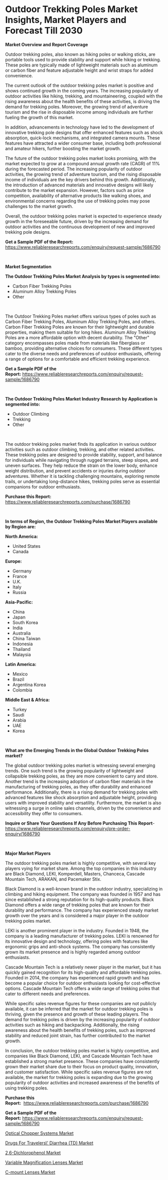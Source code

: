 <p><h1>Outdoor Trekking Poles Market Insights, Market Players and Forecast Till 2030</h1></p><p><strong>Market Overview and Report Coverage</strong></p>
<p><p>Outdoor trekking poles, also known as hiking poles or walking sticks, are portable tools used to provide stability and support while hiking or trekking. These poles are typically made of lightweight materials such as aluminum or carbon fiber and feature adjustable height and wrist straps for added convenience.</p><p>The current outlook of the outdoor trekking poles market is positive and shows continued growth in the coming years. The increasing popularity of outdoor activities like hiking, trekking, and mountaineering, coupled with the rising awareness about the health benefits of these activities, is driving the demand for trekking poles. Moreover, the growing trend of adventure tourism and the rise in disposable income among individuals are further fueling the growth of this market.</p><p>In addition, advancements in technology have led to the development of innovative trekking pole designs that offer enhanced features such as shock absorption, quick-lock mechanisms, and integrated camera mounts. These features have attracted a wider consumer base, including both professional and amateur hikers, further boosting the market growth.</p><p>The future of the outdoor trekking poles market looks promising, with the market expected to grow at a compound annual growth rate (CAGR) of 11% during the forecasted period. The increasing popularity of outdoor activities, the growing trend of adventure tourism, and the rising disposable income of individuals are the key drivers behind this growth. Additionally, the introduction of advanced materials and innovative designs will likely contribute to the market expansion. However, factors such as price competition, availability of alternative products like walking shoes, and environmental concerns regarding the use of trekking poles may pose challenges to the market growth.</p><p>Overall, the outdoor trekking poles market is expected to experience steady growth in the foreseeable future, driven by the increasing demand for outdoor activities and the continuous development of new and improved trekking pole designs.</p></p>
<p><strong>Get a Sample PDF of the Report:</strong> <a href="https://www.reliableresearchreports.com/enquiry/request-sample/1686790">https://www.reliableresearchreports.com/enquiry/request-sample/1686790</a></p>
<p>&nbsp;</p>
<p><strong>Market Segmentation</strong></p>
<p><strong>The Outdoor Trekking Poles Market Analysis by types is segmented into:</strong></p>
<p><ul><li>Carbon Fiber Trekking Poles</li><li>Aluminum Alloy Trekking Poles</li><li>Other</li></ul></p>
<p>&nbsp;</p>
<p><p>The Outdoor Trekking Poles market offers various types of poles such as Carbon Fiber Trekking Poles, Aluminum Alloy Trekking Poles, and others. Carbon Fiber Trekking Poles are known for their lightweight and durable properties, making them suitable for long hikes. Aluminum Alloy Trekking Poles are a more affordable option with decent durability. The "Other" category encompasses poles made from materials like fiberglass or bamboo, providing alternative choices for consumers. These different types cater to the diverse needs and preferences of outdoor enthusiasts, offering a range of options for a comfortable and efficient trekking experience.</p></p>
<p><strong>Get a Sample PDF of the Report:</strong>&nbsp;<a href="https://www.reliableresearchreports.com/enquiry/request-sample/1686790">https://www.reliableresearchreports.com/enquiry/request-sample/1686790</a></p>
<p>&nbsp;</p>
<p><strong>The Outdoor Trekking Poles Market Industry Research by Application is segmented into:</strong></p>
<p><ul><li>Outdoor Climbing</li><li>Trekking</li><li>Other</li></ul></p>
<p>&nbsp;</p>
<p><p>The outdoor trekking poles market finds its application in various outdoor activities such as outdoor climbing, trekking, and other related activities. These trekking poles are designed to provide stability, support, and balance for individuals while navigating through rugged terrains, steep slopes, and uneven surfaces. They help reduce the strain on the lower body, enhance weight distribution, and prevent accidents or injuries during outdoor adventures. Whether it is tackling challenging mountains, exploring remote trails, or undertaking long-distance hikes, trekking poles serve as essential companions for outdoor enthusiasts.</p></p>
<p><strong>Purchase this Report:</strong>&nbsp; <a href="https://www.reliableresearchreports.com/purchase/1686790">https://www.reliableresearchreports.com/purchase/1686790</a></p>
<p>&nbsp;</p>
<p><strong>In terms of Region, the Outdoor Trekking Poles Market Players available by Region are:</strong></p>
<p>
    <p> <strong> North America: </strong>
        <ul>
            <li>United States</li>
            <li>Canada</li>
        </ul>
        </p> 
    <p> <strong> Europe: </strong>
        <ul>
            <li>Germany</li>
            <li>France</li>
            <li>U.K.</li>
            <li>Italy</li>
            <li>Russia</li>
        </ul>
        </p> 
    <p> <strong> Asia-Pacific: </strong>
        <ul>
            <li>China</li>
            <li>Japan</li>
            <li>South Korea</li>
            <li>India</li>
            <li>Australia</li>
            <li>China Taiwan</li>
            <li>Indonesia</li>
            <li>Thailand</li>
            <li>Malaysia</li>
        </ul>
        </p> 
    <p> <strong> Latin America: </strong>
        <ul>
            <li>Mexico</li>
            <li>Brazil</li>
            <li>Argentina Korea</li>
            <li>Colombia</li>
        </ul>
        </p> 
    <p> <strong> Middle East & Africa: </strong>
        <ul>
            <li>Turkey</li>
            <li>Saudi</li>
            <li>Arabia</li>
            <li>UAE</li>
            <li>Korea</li>
        </ul>
    </p>
    </p>
<p>&nbsp;</p>
<p><strong>What are the Emerging Trends in the Global Outdoor Trekking Poles market?</strong></p>
<p><p>The global outdoor trekking poles market is witnessing several emerging trends. One such trend is the growing popularity of lightweight and collapsible trekking poles, as they are more convenient to carry and store. Another trend is the increasing adoption of carbon fiber materials in the manufacturing of trekking poles, as they offer durability and enhanced performance. Additionally, there is a rising demand for trekking poles with advanced features like shock absorption and adjustable height, providing users with improved stability and versatility. Furthermore, the market is also witnessing a surge in online sales channels, driven by the convenience and accessibility they offer to consumers.</p></p>
<p><strong>Inquire or Share Your Questions If Any Before Purchasing This Report</strong>- <a href="https://www.reliableresearchreports.com/enquiry/pre-order-enquiry/1686790">https://www.reliableresearchreports.com/enquiry/pre-order-enquiry/1686790</a></p>
<p>&nbsp;</p>
<p><strong>Major Market Players</strong></p>
<p><p>The outdoor trekking poles market is highly competitive, with several key players vying for market share. Among the top companies in this industry are Black Diamond, LEKI, Komperdell, Masters, Chanceca, Cascade Mountain Tech, ARAKAN, and Pacemaker Stix.</p><p>Black Diamond is a well-known brand in the outdoor industry, specializing in climbing and hiking equipment. The company was founded in 1957 and has since established a strong reputation for its high-quality products. Black Diamond offers a wide range of trekking poles that are known for their durability and performance. The company has experienced steady market growth over the years and is considered a major player in the outdoor trekking poles market.</p><p>LEKI is another prominent player in the industry. Founded in 1948, the company is a leading manufacturer of trekking poles. LEKI is renowned for its innovative design and technology, offering poles with features like ergonomic grips and anti-shock systems. The company has consistently grown its market presence and is highly regarded among outdoor enthusiasts.</p><p>Cascade Mountain Tech is a relatively newer player in the market, but it has quickly gained recognition for its high-quality and affordable trekking poles. Founded in 2014, the company has experienced rapid growth and has become a popular choice for outdoor enthusiasts looking for cost-effective options. Cascade Mountain Tech offers a wide range of trekking poles that cater to different needs and preferences.</p><p>While specific sales revenue figures for these companies are not publicly available, it can be inferred that the market for outdoor trekking poles is thriving, given the presence and growth of these leading players. The demand for trekking poles is driven by the increasing popularity of outdoor activities such as hiking and backpacking. Additionally, the rising awareness about the health benefits of trekking poles, such as improved stability and reduced joint strain, has further contributed to the market growth.</p><p>In conclusion, the outdoor trekking poles market is highly competitive, and companies like Black Diamond, LEKI, and Cascade Mountain Tech have established a strong market presence. These companies have consistently grown their market share due to their focus on product quality, innovation, and customer satisfaction. While specific sales revenue figures are not available, the market for trekking poles is expanding due to the growing popularity of outdoor activities and increased awareness of the benefits of using trekking poles.</p></p>
<p><strong>Purchase this Report:</strong>&nbsp;&nbsp;<a href="https://www.reliableresearchreports.com/purchase/1686790">https://www.reliableresearchreports.com/purchase/1686790</a></p>
<p></p>
<p><strong>Get a Sample PDF of the Report:</strong>&nbsp;<a href="https://www.reliableresearchreports.com/enquiry/request-sample/1686790">https://www.reliableresearchreports.com/enquiry/request-sample/1686790</a></p>
<p><p><a href="https://www.linkedin.com/pulse/decoding-optical-chopper-systems-market-deep-dive-latest/">Optical Chopper Systems Market</a></p><p><a href="https://medium.com/@loretashyti01/drugs-for-travelers-diarrhea-td-market-size-reveals-the-best-marketing-channels-in-global-297ca5f7e85f">Drugs For Travelers\' Diarrhea (TD) Market</a></p><p><a href="https://medium.com/@sarademiri71/2-6-dichlorophenol-market-competitive-analysis-market-trends-and-forecast-to-2030-5732683418c5">2,6-Dichlorophenol Market</a></p><p><a href="https://www.linkedin.com/pulse/variable-magnification-lenses-market-research-report-unlocks/">Variable Magnification Lenses Market</a></p><p><a href="https://www.linkedin.com/pulse/c-mount-lenses-market-challenges-opportunities-growth-drivers/">C-mount Lenses Market</a></p></p>